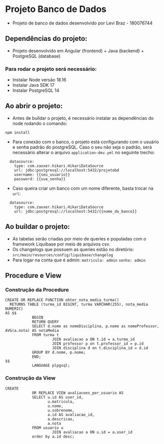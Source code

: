 # Projeto Banco de Dados

- Projeto de banco de dados desenvolvido por Levi Braz - 180076744

## Dependências do projeto:

- Projeto desenvolvido em Angular (frontend) + Java (backend) + PostgreSQL (database)

### Para rodar o projeto será necessário:

- Instalar Node versão 18.16
- Instalar Java SDK 17
- Instalar PostgreSQL 14

## Ao abrir o projeto:

- Antes de buildar o projeto, é necessário instalar as dependências do node rodando o comando:

```
npm install
```

- Para conexão com o banco, o projeto está configurando com o usuário e senha padrão do postgreSQL.
  Caso o seu não seja o padrão, será necessário alterar o arquivo `application-dev.yml` no seguinte trecho:

```
  datasource:
    type: com.zaxxer.hikari.HikariDataSource
    url: jdbc:postgresql://localhost:5432/projetobd
    username: {{seu_usuario}}
    password: {{sua_senha}}
```

- Caso queira criar um banco com um nome diferente, basta trocar na `url`:

```
  datasource:
    type: com.zaxxer.hikari.HikariDataSource
    url: jdbc:postgresql://localhost:5432/{{nome_do_banco}}
```

## Ao buildar o projeto:

- As tabelas serão criadas por meio de queries e populadas com o framework Liquibase por meio de arquivos csv.
- Os changelogs que possuem as queries estão no diretório:
  `src/main/resources/config/liquibase/changelog`
- Para logar na conta que é admin:
  `matricula: admin` `senha: admin`

## Procedure e View

### Construção da Procedure

```
CREATE OR REPLACE FUNCTION obter_nota_media_turma()
  RETURNS TABLE (turma_id BIGINT, turma VARCHAR(255), nota_media NUMERIC)
AS $$
            BEGIN
            RETURN QUERY
            SELECT d.nome as nomeDisciplina, p.nome as nomeProfessor, AVG(a.nota) AS notaMedia
            FROM turma t
                     JOIN avaliacao a ON t.id = a.turma_id
                     JOIN professor p on t.professor_id = p.id
                     JOIN disciplina d on t.disciplina_id = d.id
            GROUP BY d.nome, p.nome;
            END;
$$
            LANGUAGE plpgsql;
```

### Construção da View

```
CREATE
            OR REPLACE VIEW avaliacoes_por_usuario AS
            SELECT u.id AS user_id,
                   u.matricula,
                   u.nome,
                   u.sobrenome,
                   a.id AS avaliacao_id,
                   a.descricao,
                   a.nota
            FROM usuario u
                     JOIN avaliacao a ON u.id = a.user_id
            order by a.id desc;
```
